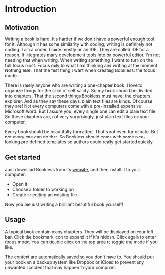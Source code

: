 # Introduction

## Motivation

Writing a book is hard. It's harder if we don't have a powerful enough tool for it. Although it has some similarity with coding, writing is definitely not coding. I am a coder, I code mostly on an IDE. They are called IDE for a reason. It integrates many development tools into on powerful editor. I'm not needing that when writing. When writing something, I want to turn on the full focus most. Focus only to what I am thinking and writing at the moment. Nothing else. That the first thing I want when creating Bookless: the focus mode.

There is rarely anyone who are writing a one-chapter book. I love to organize things for the sake of self sanity. So my book should be divided into chapters. That the second things Bookless must have: the chapters explorer. And as they say these days, plain text files are kings. Of course they are! Not every computers come with a pre-installed expensive Microsoft Word. But I assure you, every single one can edit a plain text file. So these chapters are, not very surprisingly, just plain text files on your computer.

Every book should be beautifully formatted. That's not even for debate. But not every one can do that. So Bookless should come with some nice-looking pre-defined templates so authors could really get started quickly.

## Get started

Just download Bookless from its [website][bookless-web], and then install it to your computer.

- Open it
- Choose a folder to working on
- Create or editing an existing file

Now you are just writing a brilliant beautiful book yourself!

## Usage

A typical book contain many chapters. They will be displayed on your left bar. Click the bookmark icon to expand it if it's hidden. Click again to enter focus mode. You can double click on the top area to toggle the mode if you like.

The content are automatically saved so you don't have to. You should put your book on a backup system like Dropbox or iCloud to prevent any unwanted accident that may happen to your computer.


[bookless-web]: https://bookless.github.io